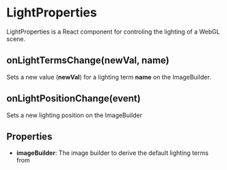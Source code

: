 # LightProperties

LightProperties is a React component for controling
the lighting of a WebGL scene.

## onLightTermsChange(newVal, name)

Sets a new value (__newVal__) for a lighting term __name__ on the ImageBuilder.

## onLightPositionChange(event)

Sets a new lighting position on the ImageBuilder

## Properties
- __imageBuilder__: The image builder to derive the
default lighting terms from